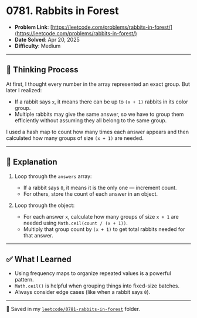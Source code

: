 # 0781. Rabbits in Forest

- **Problem Link**: [https://leetcode.com/problems/rabbits-in-forest/](https://leetcode.com/problems/rabbits-in-forest/)
- **Date Solved**: Apr 20, 2025
- **Difficulty**: Medium

---

## 🧠 Thinking Process

At first, I thought every number in the array represented an exact group. But later I realized:

- If a rabbit says `x`, it means there can be up to `(x + 1)` rabbits in its color group.
- Multiple rabbits may give the same answer, so we have to group them efficiently without assuming they all belong to the same group.

I used a hash map to count how many times each answer appears and then calculated how many groups of size `(x + 1)` are needed.

---

## 🧩 Explanation

1. Loop through the `answers` array:
   - If a rabbit says `0`, it means it is the only one — increment count.
   - For others, store the count of each answer in an object.

2. Loop through the object:
   - For each answer `x`, calculate how many groups of size `x + 1` are needed using `Math.ceil(count / (x + 1))`.
   - Multiply that group count by `(x + 1)` to get total rabbits needed for that answer.

---

## ✅ What I Learned

- Using frequency maps to organize repeated values is a powerful pattern.
- `Math.ceil()` is helpful when grouping things into fixed-size batches.
- Always consider edge cases (like when a rabbit says `0`).

---

📁 Saved in my [`leetcode/0781-rabbits-in-forest`](../) folder.
